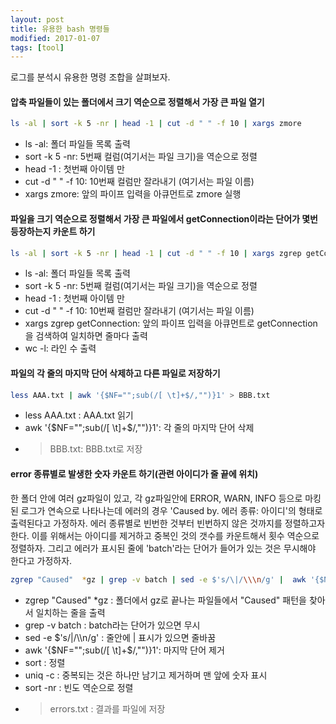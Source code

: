 ```yaml
---
layout: post
title: 유용한 bash 명령들
modified: 2017-01-07
tags: [tool]
---
```


로그를 분석시 유용한 명령 조합을 살펴보자.

####  압축 파일들이 있는 폴더에서 크기 역순으로 정렬해서 가장 큰 파일 열기

```bash
ls -al | sort -k 5 -nr | head -1 | cut -d " " -f 10 | xargs zmore
``` 

- ls -al: 폴더 파일들 목록 출력
- sort -k 5 -nr: 5번째 컬럼(여기서는 파일 크기)을  역순으로 정렬
- head -1 : 첫번째 아이템 만
- cut -d " " -f 10: 10번째 컬럼만 잘라내기 (여기서는 파일 이름)
- xargs zmore: 앞의 파이프 입력을 아큐먼트로 zmore 실행

#### 파일을 크기 역순으로 정렬해서 가장 큰 파일에서 getConnection이라는 단어가 몇번 등장하는지 카운트 하기

```bash
ls -al | sort -k 5 -nr | head -1 | cut -d " " -f 10 | xargs zgrep getConnection | wc -l
``` 

- ls -al: 폴더 파일들 목록 출력
- sort -k 5 -nr: 5번째 컬럼(여기서는 파일 크기)을  역순으로 정렬
- head -1 : 첫번째 아이템 만
- cut -d " " -f 10: 10번째 컬럼만 잘라내기 (여기서는 파일 이름)
- xargs zgrep getConnection: 앞의 파이프 입력을 아큐먼트로 getConnection을 검색하여 일치하면 줄마다 출력
- wc -l: 라인 수 출력

#### 파일의 각 줄의 마지막 단어 삭제하고 다른 파일로 저장하기

```bash
less AAA.txt | awk '{$NF="";sub(/[ \t]+$/,"")}1' > BBB.txt
``` 

- less AAA.txt : AAA.txt 읽기
- awk '{$NF="";sub(/[ \t]+$/,"")}1': 각 줄의 마지막 단어 삭제
- > BBB.txt: BBB.txt로 저장

#### error 종류별로 발생한 숫자 카운트 하기(관련 아이디가 줄 끝에 위치)

한 폴더 안에 여러 gz파일이 있고, 각 gz파일안에 ERROR, WARN, INFO 등으로 마킹된 로그가 연속으로 나타나는데 에러의 경우 'Caused by. 에러 종류: 아이디'의 형태로 출력된다고 가정하자.
에러 종류별로 빈번한 것부터 빈번하지 않은 것까지를 정렬하고자 한다. 이를 위해서는 아이디를 제거하고 중복인 것의 갯수를 카운트해서 횟수 역순으로 정렬하자. 
그리고 에러가 표시된 줄에 'batch'라는 단어가 들어가 있는 것은 무시해야 한다고 가정하자. 

 ```bash
 zgrep "Caused"  *gz | grep -v batch | sed -e $'s/\|/\\\n/g' |  awk '{$NF="";sub(/[ \t]+$/,"")}1' | sort | uniq -c | sort -nr > errors.txt
``` 

- zgrep "Caused"  *gz : 폴더에서 gz로 끝나는 파일들에서 "Caused" 패턴을 찾아서 일치하는 줄을 출력
- grep -v batch : batch라는 단어가 있으면 무시
- sed -e $'s/\|/\\\n/g' : 줄안에 | 표시가 있으면 줄바꿈
- awk '{$NF="";sub(/[ \t]+$/,"")}1': 마지막 단어 제거
- sort : 정렬
- uniq -c : 중복되는 것은 하나만 남기고 제거하며 맨 앞에 숫자 표시 
- sort -nr : 빈도 역순으로 정렬
- > errors.txt : 결과를 파일에 저장
